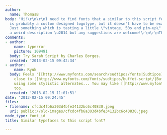 ```yaml
---
author:
  name: ThomasB
body: "Hi!\r\n\r\nI need to find fonts that a similar to this script font. This one
  is probably a custom designed logotype, but it doesn't have to be exactly like this.
  Just something which is tasting a little \"vintage, 50s and pin-up\".\r\n\r\nProbably
  a weird description \u2014 but any suggestions are welcome!\r\n\r\nThanks\r\n\r\n"
comments:
- author:
    name: typerror
    picture: 109491
  body: Try Sarah Script by Charles Borges.
  created: '2013-02-15 09:42:34'
- author:
    name: Ryuk
  body: Feels "[[http://www.myfonts.com/search/sudtipos/fonts|Sudtipos]]" to me. Very
    close to [[http://www.myfonts.com/fonts/sudtipos/buffet-script/|Buffet Script]]
    using some stylistic alternates... You may like [[http://www.myfonts.com/fonts/sudtipos/storefront-pro/|Storefront]]
    too.
  created: '2013-02-15 11:01:51'
date: '2013-02-15 09:24:45'
files:
- filename: cfcdc4fb6a303d4bfe34132bc6c40830.jpeg
  uri: public://old-images/cfcdc4fb6a303d4bfe34132bc6c40830.jpeg
node_type: font_id
title: Similar typefaces to this script font?

---
```

